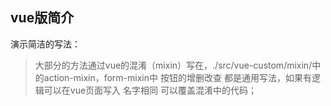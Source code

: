 ## vue版简介

演示简洁的写法：
> 大部分的方法通过vue的混淆（mixin）写在，./src/vue-custom/mixin/中的action-mixin，form-mixin中
> 按钮的增删改查 都是通用写法，如果有逻辑可以在vue页面写入 名字相同 可以覆盖混淆中的代码；
